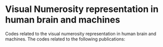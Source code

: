 # Visual Numerosity representation in human brain and machines

Codes related to the visual numerosity representation in human brain and machines. The codes related to the following publications:
